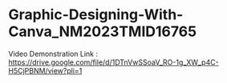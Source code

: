 # Graphic-Designing-With-Canva_NM2023TMID16765

Video Demonstration Link : https://drive.google.com/file/d/1DTnVwSSoaV_RO-1g_XW_p4C-H5CjPBNM/view?pli=1
